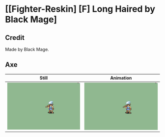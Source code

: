 # [\[Fighter-Reskin\] \[F\] Long Haired by Black Mage]

## Credit

Made by Black Mage.
	
## Axe

| Still | Animation |
| :---: | :-------: |
| ![Axe still](./Axe_000.png) | ![Axe animation](./Axe.gif) |
